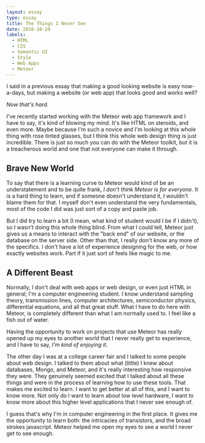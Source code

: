```yaml
---
layout: essay
type: essay
title: The Things I Never See
date: 2016-10-20
labels:
  - HTML
  - CSS
  - Semantic UI
  - Style
  - Web Apps
  - Meteor
---
```


I said in a previous essay that making a good looking website is easy now-a-days, but making a website (or web app) that looks good and works well?

<em>Now that's hard.</em>

I've recently started working with the Meteor web app framework and I have to say, it's kind of blowing my mind. It's like HTML on steroids, and even more. Maybe because I'm such a novice and I'm looking at this whole thing with rose tinted glasses, but I think this whole web design thing is just incredible. There is just so much you can do with the Meteor toolkit, but it is a treacherous world and one that not everyone can make it through.

## Brave New World

To say that there is a learning curve to Meteor would kind of be an understatement and to be quite frank, <em>I don't think Meteor is for everyone.</em> It is a hard thing to learn, and if someone doesn't understand it, I wouldn't blame them for that. I myself don't even understand the very fundamentals, most of the code I did was just sort of a copy and paste job.

But I did try to learn a bit (I mean, what kind of student would I be if I didn't), so I wasn't doing this whole thing blind. From what I could tell, Meteor just gives us a means to interact with the "back end" of our website, or the database on the server side. Other than that, I really don't know any more of the specifics. I don't have a lot of experience designing for the web, or how exactly websites work. Part if it just sort of feels like magic to me.

## A Different Beast

Normally, I don't deal with web apps or web design, or even just HTML in general; I'm a computer engineering student. I know understand sampling theory, transmission lines, computer architectures, semiconductor physics, differential equations, and all that great stuff. What I have to do here with Meteor, is completely different than what I am normally used to. I feel like a fish out of water. 

Having the opportunity to work on projects that use Meteor has really opened up my eyes to another world that I never really get to experience, and I have to say, <em>I'm kind of enjoying it</em>. 

The other day I was at a college career fair and I talked to some people about web design. I talked to them about what (little) I knew about databases, Mongo, and Meteor, and it's really interesting how responsive they were. They genuinely seemed excited that I talked about all these things and were in the process of learning how to use these tools. That makes me excited to learn. I want to get better at all of this, and I want to know more. Not only do I want to learn about low level hardware, I want to know more about this higher level applications that I never see enough of.

I guess that's why I'm in computer engineering in the first place. It gives me the opportunity to learn both: the intricacies of transistors, and the broad strokes javascript. Meteor helped me open my eyes to see a world I never get to see enough.  
